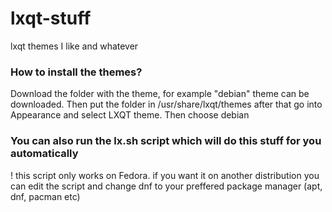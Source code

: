 # lxqt-stuff
lxqt themes I like and whatever

### How to install the themes?
Download the folder with the theme, for example "debian" theme can be downloaded. Then put the folder in /usr/share/lxqt/themes after that go into Appearance and select LXQT theme. Then choose debian

### You can also run the lx.sh script which will do this stuff for you automatically
! this script only works on Fedora. if you want it on another distribution you can edit the script and change dnf to your preffered package manager (apt, dnf, pacman etc)
